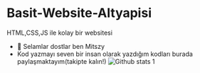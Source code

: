 # Basit-Website-Altyapisi
HTML,CSS,JS ile kolay bir websitesi

- 👋 Selamlar dostlar ben Mitszy
- Kod yazmayı seven bir insan olarak yazdığım kodları burada paylaşmaktayım(takipte kalın!)
![Github stats 1](https://github-readme-stats.vercel.app/api?username=mitszy&show_icons=true&theme=gradient)
